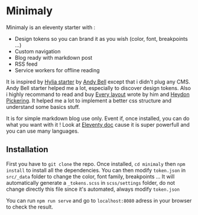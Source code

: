# Minimaly

Minimaly is an eleventy starter with :  
- Design tokens so you can brand it as you wish (color, font, breakpoints ...)
- Custom navigation
- Blog ready with markdown post
- RSS feed
- Service workers for offline reading

It is inspired by [Hylia starter](https://github.com/hankchizljaw/hylia) by [Andy Bell](https://hankchizljaw.com/) except that i didn't plug any CMS. Andy Bell starter helped me a lot, especially to discover design tokens. Also i highly recommand to read and buy [Every layout](https://absolutely.every-layout.dev/) wrote by him and [Heydon Pickering](http://www.heydonworks.com/). It helped me a lot to implement a better css structure and understand some basics stuff.  

It is for simple markdown blog use only. Event if, once installed, you can do what you want with it !
Look at [Eleventy doc](https://www.11ty.io/) cause it is super powerfull and you can use many languages. 

## Installation

First you have to `git clone` the repo.
Once installed, `cd minimaly` then `npm install` to install all the dependencies. 
You can then modify `token.json` in `src/_data` folder to change the color, font family, breakpoints ... It will automatically generate a `_tokens.scss` in `scss/settings` folder, do not change directly this file since it's automated, always modify `token.json` 

You can run `npm run serve` and go to `localhost:8080` adress in your browser to check the result.


